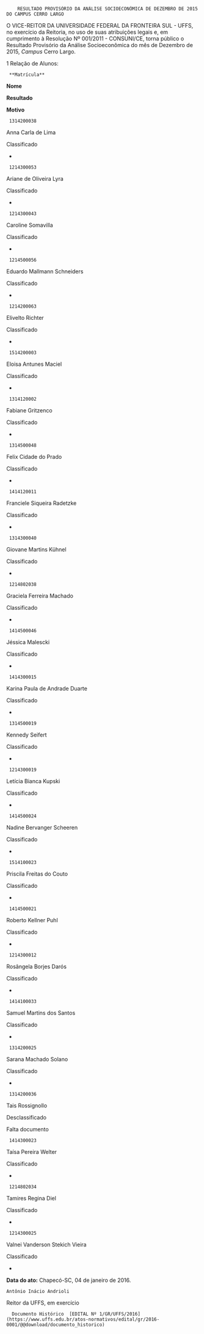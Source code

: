         RESULTADO PROVISÓRIO DA ANÁLISE SOCIOECONÔMICA DE DEZEMBRO DE 2015 DO CAMPUS CERRO LARGO  

O VICE-REITOR DA UNIVERSIDADE FEDERAL DA FRONTEIRA SUL - UFFS, no exercício da Reitoria, no uso de suas atribuições legais e, em cumprimento à Resolução Nº 001/2011 - CONSUNI/CE, torna público o Resultado Provisório da Análise Socioeconômica do mês de Dezembro de 2015, *Campus* Cerro Largo.

 1 Relação de Alunos:

     **Matrícula**

   **Nome**

   **Resultado**

   **Motivo**

     1314200038

   Anna Carla de Lima

   Classificado

   -

     1214300053

   Ariane de Oliveira Lyra

   Classificado

   -

     1214300043

   Caroline Somavilla

   Classificado

   -

     1214500056

   Eduardo Mallmann Schneiders

   Classificado

   -

     1214200063

   Elivelto Richter

   Classificado

   -

     1514200003

   Eloisa Antunes Maciel

   Classificado

   -

     1314120002

   Fabiane Gritzenco

   Classificado

   -

     1314500048

   Felix Cidade do Prado

   Classificado

   -

     1414120011

   Franciele Siqueira Radetzke

   Classificado

   -

     1314300040

   Giovane Martins Kühnel

   Classificado

   -

     1214802038

   Graciela Ferreira Machado

   Classificado

   -

     1414500046

   Jéssica Malescki

   Classificado

   -

     1414300015

   Karina Paula de Andrade Duarte

   Classificado

   -

     1314500019

   Kennedy Seifert

   Classificado

   -

     1214300019

   Letícia Bianca Kupski

   Classificado

   -

     1414500024

   Nadine Bervanger Scheeren

   Classificado

   -

     1514100023

   Priscila Freitas do Couto

   Classificado

   -

     1414500021

   Roberto Kellner Puhl

   Classificado

   -

     1214300012

   Rosângela Borjes Darós

   Classificado

   -

     1414100033

   Samuel Martins dos Santos

   Classificado

   -

     1314200025

   Sarana Machado Solano

   Classificado

   -

     1314200036

   Tais Rossignollo

   Desclassificado

   Falta documento

     1414300023

   Taísa Pereira Welter

   Classificado

   -

     1214802034

   Tamires Regina Diel

   Classificado

   -

     1214300025

   Valnei Vanderson Stekich Vieira

   Classificado

   -

      

   **Data do ato:** Chapecó-SC, 04 de janeiro de 2016.   
 

    Antônio Inácio Andrioli   
 Reitor da UFFS, em exercício 

      Documento Histórico  [EDITAL Nº 1/GR/UFFS/2016](https://www.uffs.edu.br/atos-normativos/edital/gr/2016-0001/@@download/documento_historico)     
      